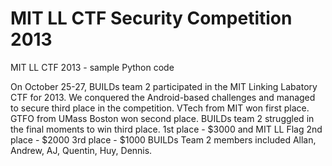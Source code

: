 MIT LL CTF Security Competition 2013
============

MIT LL CTF 2013 - sample Python code

On October 25-27, BUILDs team 2 participated in the MIT Linking Labatory CTF for 2013. We conquered the Android-based challenges and managed to secure third place in the competition. VTech from MIT won first place. GTFO from UMass Boston won second place. BUILDs team 2 struggled in the final moments to win third place. 
1st place - $3000 and MIT LL Flag
2nd place - $2000
3rd place - $1000
BUILDs Team 2 members included
Allan,
Andrew,
AJ,
Quentin,
Huy,
Dennis.
